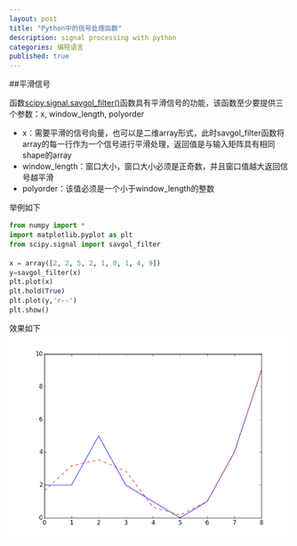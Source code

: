 ```yaml
---
layout: post
title: "Python中的信号处理函数"
description: signal processing with python
categories: 编程语言
published: true
---
```



##平滑信号

函数[scipy.signal.savgol_filter()](http://docs.scipy.org/doc/scipy-dev/reference/generated/scipy.signal.savgol_filter.html#scipy-signal-savgol-filter)函数具有平滑信号的功能，该函数至少要提供三个参数：x, window_length, polyorder

* x：需要平滑的信号向量，也可以是二维array形式，此时savgol_filter函数将array的每一行作为一个信号进行平滑处理，返回值是与输入矩阵具有相同shape的array
* window_length：窗口大小，窗口大小必须是正奇数，并且窗口值越大返回信号越平滑
* polyorder：该值必须是一个小于window_length的整数

举例如下

~~~python
from numpy import *
import matplotlib.pyplot as plt
from scipy.signal import savgol_filter

x = array([2, 2, 5, 2, 1, 0, 1, 4, 9])
y=savgol_filter(x)
plt.plot(x)
plt.hold(True)
plt.plot(y,'r--')
plt.show()
~~~

效果如下
![Alt text](/resources/images/python_signal_smoothing.png)
